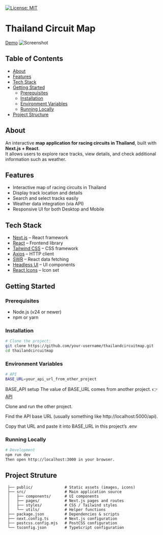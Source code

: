 [![License: MIT](https://img.shields.io/badge/License-MIT-blue)](https://opensource.org/licenses/MIT)

# Thailand Circuit Map

[Demo](https://thailand-circuit-gps.vercel.app)
![Screenshot](./public/images/demo-screenshot.png)

## Table of Contents
- [About](#about)
- [Features](#features)
- [Tech Stack](#tech-stack)
- [Getting Started](#getting-started)
  - [Prerequisites](#prerequisites)
  - [Installation](#installation)
  - [Environment Variables](#environment-variables)
  - [Running Locally](#running-locally)
- [Project Structure](#project-structure)

## About
An interactive **map application for racing circuits in Thailand**, built with **Next.js + React**.  
It allows users to explore race tracks, view details, and check additional information such as weather.

## Features
- Interactive map of racing circuits in Thailand  
- Display track location and details  
- Search and select tracks easily  
- Weather data integration (via API)  
- Responsive UI for both Desktop and Mobile  


## Tech Stack
- [Next.js](https://nextjs.org/) – React framework  
- [React](https://react.dev/) – Frontend library  
- [Tailwind CSS](https://tailwindcss.com/) – CSS framework  
- [Axios](https://axios-http.com/) – HTTP client  
- [SWR](https://swr.vercel.app/) – React data fetching  
- [Headless UI](https://headlessui.dev/) – UI components  
- [React Icons](https://react-icons.github.io/react-icons/) – Icon set  

## Getting Started
### Prerequisites
- Node.js (v24 or newer)
- npm or yarn

### Installation

```bash
# Clone the project:
git clone https://github.com/your-username/thailandcircuitmap.git
cd thailandcircuitmap
```

### Environment Variables
```bash
# API
BASE_URL=your_api_url_from_other_project
```
BASE_API setup
The value of BASE_URL comes from another project. 👉 [API](https://github.com/sbjame/ThailandCircuitGpsApi/tree/main)

Clone and run the other project.

Find the API base URL (usually something like http://localhost:5000/api).

Copy that URL and paste it into BASE_URL in this project’s .env

### Running Locally
```bash
# Development
npm run dev
Then open http://localhost:3000 in your browser.
```

## Project Struture
```text
 ├── public/              # Static assets (images, icons)
 ├── src/                 # Main application source
 │   ├── components/      # UI components
 │   ├── pages/           # Next.js pages and routes
 │   ├── styles/          # CSS / Tailwind styles
 │   └── utils/           # Helper functions
 ├── package.json         # Dependencies & scripts
 ├── next.config.ts       # Next.js configuration
 ├── postcss.config.mjs   # PostCSS configuration
 └── tsconfig.json        # TypeScript configuration
```
